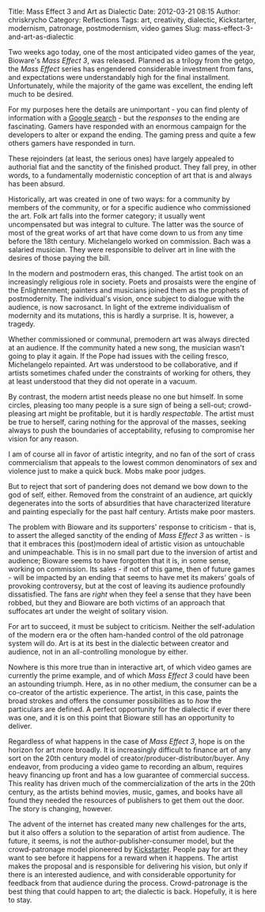 Title: Mass Effect 3 and Art as Dialectic
Date: 2012-03-21 08:15
Author: chriskrycho
Category: Reflections
Tags: art, creativity, dialectic, Kickstarter, modernism, patronage, postmodernism, video games
Slug: mass-effect-3-and-art-as-dialectic

Two weeks ago today, one of the most anticipated video games of the
year, Bioware's <cite>Mass Effect 3</cite>, was released. Planned as a
trilogy from the getgo, the <cite>Mass Effect</cite> series has
engendered considerable investment from fans, and expectations were
understandably high for the final installment. Unfortunately, while the
majority of the game was excellent, the ending left much to be desired.

For my purposes here the details are unimportant - you can find plenty
of information with a [Google search][] - but the *responses* to the
ending are fascinating. Gamers have responded with an enormous campaign
for the developers to alter or expand the ending. The gaming press and
quite a few others gamers have responded in turn.

These rejoinders (at least, the serious ones) have largely appealed to
authorial fiat and the sanctity of the finished product. They fall prey,
in other words, to a fundamentally modernistic conception of art that is
and always has been absurd. <!--more-->

Historically, art was created in one of two ways: for a community by
members of the community, or for a specific audience who commissioned
the art. Folk art falls into the former category; it usually went
uncompensated but was integral to culture. The latter was the source of
most of the great works of art that have come down to us from any time
before the 18th century. Michelangelo worked on commission. Bach was a
salaried musician. They were responsible to deliver art in line with the
desires of those paying the bill.

In the modern and postmodern eras, this changed. The artist took on an
increasingly religious role in society. Poets and prosaists were the
engine of the Enlightenment; painters and musicians joined them as the
prophets of postmodernity. The individual's vision, once subject to
dialogue with the audience, is now sacrosanct. In light of the extreme
individualism of modernity and its mutations, this is hardly a surprise.
It is, however, a tragedy.

Whether commissioned or communal, premodern art was always directed at
an audience. If the community hated a new song, the musician wasn't
going to play it again. If the Pope had issues with the ceiling fresco,
Michelangelo repainted. Art was understood to be collaborative, and if
artists sometimes chafed under the constraints of working for others,
they at least understood that they did not operate in a vacuum.

By contrast, the modern artist needs please no one but himself. In some
circles, pleasing too many people is a sure sign of being a sell-out;
crowd-pleasing art might be profitable, but it is hardly *respectable*.
The artist must be true to herself, caring nothing for the approval of
the masses, seeking always to push the boundaries of acceptability,
refusing to compromise her vision for any reason.

I am of course all in favor of artistic integrity, and no fan of the
sort of crass commercialism that appeals to the lowest common
denominators of sex and violence just to make a quick buck. Mobs make
poor judges.

But to reject that sort of pandering does not demand we bow down to the
god of self, either. Removed from the constraint of an audience, art
quickly degenerates into the sorts of absurdities that have
characterized literature and painting especially for the past half
century. Artists make poor masters.

The problem with Bioware and its supporters' response to criticism -
that is, to assert the alleged sanctity of the ending of <cite>Mass
Effect 3</cite> as written - is that it embraces this (post)modern ideal
of artistic vision as untouchable and unimpeachable. This is in no small
part due to the inversion of artist and audience; Bioware seems to have
forgotten that it is, in some sense, working on commission. Its sales -
if not of this game, then of future games - will be impacted by an
ending that seems to have met its makers' goals of provoking
controversy, but at the cost of leaving its audience profoundly
dissatisfied. The fans are *right* when they feel a sense that they have
been robbed, but they and Bioware are both victims of an approach that
suffocates art under the weight of solitary vision.

For art to succeed, it must be subject to criticism. Neither the
self-adulation of the modern era or the often ham-handed control of the
old patronage system will do. Art is at its best in the dialectic
between creator and audience, not in an all-controlling monologue by
either.

Nowhere is this more true than in interactive art, of which video games
are currently the prime example, and of which <cite>Mass Effect 3</cite>
could have been an astounding triumph. Here, as in no other medium, the
consumer can be a co-creator of the artistic experience. The artist, in
this case, paints the broad strokes and offers the consumer
possibilities as to *how* the particulars are defined. A perfect
opportunity for the dialectic if ever there was one, and it is on this
point that Bioware still has an opportunity to deliver.

Regardless of what happens in the case of <cite>Mass Effect 3</cite>,
hope is on the horizon for art more broadly. It is increasingly
difficult to finance art of any sort on the 20th century model of
creator/producer-distributor/buyer. Any endeavor, from producing a video
game to recording an album, requires heavy financing up front and has a
low guarantee of commercial success. This reality has driven much of the
commercialization of the arts in the 20th century, as the artists behind
movies, music, games, and books have all found they needed the resources
of publishers to get them out the door. The story is changing, however.

The advent of the internet has created many new challenges for the arts,
but it also offers a solution to the separation of artist from audience.
The future, it seems, is not the author-publisher-consumer model, but
the crowd-patronage model pioneered by [Kickstarter][]. People pay for
art they want to see before it happens for a reward when it happens. The
artist makes the proposal and is responsible for delivering his vision,
but only if there is an interested audience, and with considerable
opportunity for feedback from that audience during the process.
Crowd-patronage is the best thing that could happen to art; the
dialectic is back. Hopefully, it is here to stay.

  [Google search]: https://www.google.com/#hl=en&output=search&sclient=psy-ab&q=mass+effect+3+ending&fp=5cf4e8d677a77d96
  [Kickstarter]: http://www.kickstarter.com/
